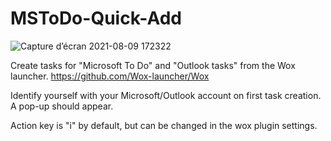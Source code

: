 # MSToDo-Quick-Add
![Capture d’écran 2021-08-09 172322](https://user-images.githubusercontent.com/56794425/128717015-522e685a-a103-4cc4-859d-018b38b59b50.png)

Create tasks for "Microsoft To Do" and "Outlook tasks" from the Wox launcher. https://github.com/Wox-launcher/Wox

Identify yourself with your Microsoft/Outlook account on first task creation. A pop-up should appear.

Action key is "i" by default, but can be changed in the wox plugin settings.
